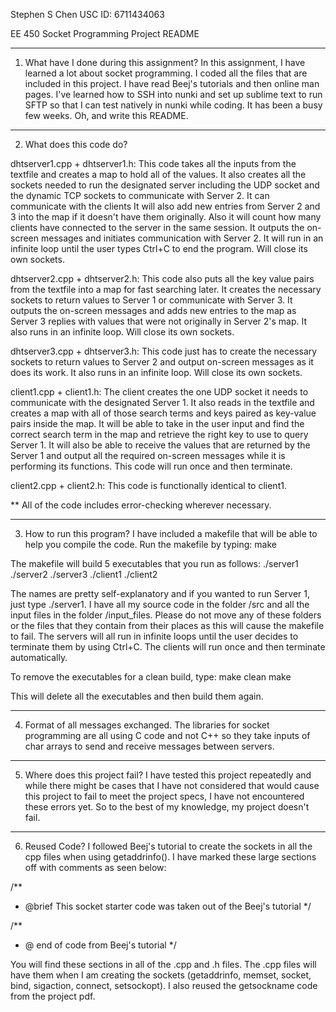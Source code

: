 Stephen S Chen
USC ID: 6711434063

EE 450 Socket Programming Project README

***************************************************************
1. What have I done during this assignment?
In this assignment, I have learned a lot about socket programming. I coded all the files that
are included in this project. I have read Beej's tutorials and then online man pages. I've 
learned how to SSH into nunki and set up sublime text to run SFTP so that I can test natively
in nunki while coding. It has been a busy few weeks. Oh, and write this README.

***************************************************************
2. What does this code do?

dhtserver1.cpp + dhtserver1.h:
This code takes all the inputs from the textfile and creates a map to hold all of the values. 
It also creates all the sockets needed to run the designated server including the UDP socket 
and the dynamic TCP sockets to communicate with Server 2. It can communicate with the clients
It will also add new entries from Server 2 and 3 into the map if it doesn't have them originally. 
Also it will count how many clients have connected to the server in the same session. It outputs
the on-screen messages and initiates communication with Server 2. It will run in an infinite 
loop until the user types Ctrl+C to end the program. Will close its own sockets.

dhtserver2.cpp + dhtserver2.h:
This code also puts all the key value pairs from the textfile into a map for fast searching 
later. It creates the necessary sockets to return values to Server 1 or communicate with Server
3. It outputs the on-screen messages and adds new entries to the map as Server 3 replies with 
values that were not originally in Server 2's map. It also runs in an infinite loop. Will close
its own sockets.

dhtserver3.cpp + dhtserver3.h:
This code just has to create the necessary sockets to return values to Server 2 and output 
on-screen messages as it does its work. It also runs in an infinite loop. Will close its own
sockets.

client1.cpp + client1.h:
The client creates the one UDP socket it needs to communicate with the designated Server 1. It
also reads in the textfile and creates a map with all of those search terms and keys paired
as key-value pairs inside the map. It will be able to take in the user input and find the correct
search term in the map and retrieve the right key to use to query Server 1. It will also be able
to receive the values that are returned by the Server 1 and output all the required on-screen
messages while it is performing its functions. This code will run once and then terminate.

client2.cpp + client2.h:
This code is functionally identical to client1.


** All of the code includes error-checking wherever necessary.


***************************************************************
3. How to run this program?
I have included a makefile that will be able to help you compile the code. Run the makefile by typing:
make

The makefile will build 5 executables that you run as follows:
./server1
./server2
./server3
./client1
./client2

The names are pretty self-explanatory and if you wanted to run Server 1, just type ./server1. I have
all my source code in the folder /src and all the input files in the folder /input_files. Please do
not move any of these folders or the files that they contain from their places as this will cause 
the makefile to fail. The servers will all run in infinite loops until the user decides to terminate
them by using Ctrl+C. The clients will run once and then terminate automatically. 

To remove the executables for a clean build, type:
make clean
make

This will delete all the executables and then build them again.

***************************************************************
4. Format of all messages exchanged.
The libraries for socket programming are all using C code and not C++ so they take inputs of 
char arrays to send and receive messages between servers.

***************************************************************
5. Where does this project fail?
I have tested this project repeatedly and while there might be cases that I have not considered that
would cause this project to fail to meet the project specs, I have not encountered these errors yet. 
So to the best of my knowledge, my project doesn't fail.


***************************************************************
6. Reused Code?
I followed Beej's tutorial to create the sockets in all the cpp files when using getaddrinfo(). I have
marked these large sections off with comments as seen below:

/**
 *  @brief This socket starter code was taken out of the Beej's tutorial
 */

/**
 * @ end of code from Beej's tutorial
 */ 

You will find these sections in all of the .cpp and .h files. The .cpp files will have them when I am
creating the sockets (getaddrinfo, memset, socket, bind, sigaction, connect, setsockopt). I also reused 
the getsockname code from the project pdf. 








